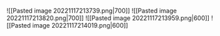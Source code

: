 ![[Pasted image 20221117213739.png|700]]
![[Pasted image 20221117213820.png|700]]
![[Pasted image 20221117213959.png|600]]
![[Pasted image 20221117214019.png|600]]
